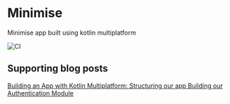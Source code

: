 # Minimise

Minimise app built using kotlin multiplatform

![CI](https://github.com/hitherejoe/minimise/workflows/CI/badge.svg?branch=master)



## Supporting blog posts

[Building an App with Kotlin Multiplatform: Structuring our app
](https://joebirch.co/2020/01/16/building-an-app-with-kotlin-multiplatform-structuring-our-app/)
[Building our Authentication Module](https://joebirch.co/2020/03/19/building-an-app-with-kotlin-multiplatform-building-our-authentication-module/)
